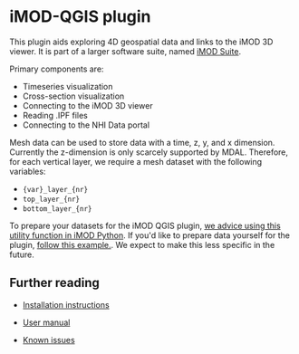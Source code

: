 # iMOD-QGIS plugin
This plugin aids exploring 4D geospatial data and links to the iMOD 3D viewer.
It is part of a larger software suite, named [iMOD Suite](https://deltares.github.io/iMOD-Documentation/index.html). 

Primary components are:

* Timeseries visualization
* Cross-section visualization 
* Connecting to the iMOD 3D viewer
* Reading .IPF files
* Connecting to the NHI Data portal

Mesh data can be used to store data with a time, z, y, 
and x dimension. 
Currently the z-dimension is only scarcely supported by MDAL. 
Therefore, for each vertical layer, 
we require a mesh dataset with the following variables:

* `{var}_layer_{nr}` 
* `top_layer_{nr}`
* `bottom_layer_{nr}` 

To prepare your datasets for the iMOD QGIS plugin, [we advice using this utility
function in iMOD
Python](https://deltares.github.io/imod-python/api/generated/util/imod.util.mdal_compliant_ugrid2d.html#imod.util.mdal_compliant_ugrid2d).
If you'd like to prepare data yourself for the plugin, [follow this
example.](https://deltares.github.io/iMOD-Documentation/tutorial_wq.html#convert-output-data).
We expect to make this less specific in the future.

## Further reading

* [Installation instructions](https://deltares.github.io/iMOD-Documentation/qgis_install.html)

* [User manual](https://deltares.github.io/iMOD-Documentation/qgis_user_manual.html)

* [Known issues](https://deltares.github.io/iMOD-Documentation/qgis_known_issues.html)
